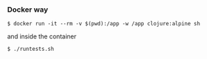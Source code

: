 ### Docker way

```
$ docker run -it --rm -v $(pwd):/app -w /app clojure:alpine sh
```
and inside the container
```
$ ./runtests.sh
```
